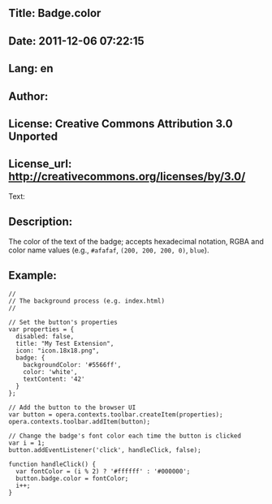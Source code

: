 Title: Badge.color
----
Date: 2011-12-06 07:22:15
----
Lang: en
----
Author: 
----
License: Creative Commons Attribution 3.0 Unported
----
License_url: http://creativecommons.org/licenses/by/3.0/
----
Text:

<h2>Description:</h2>

<p>The color of the text of the badge; accepts hexadecimal notation, RGBA and color name values (e.g., <code>#afafaf</code>, <code>(200, 200, 200, 0)</code>, <code>blue</code>).</p>

<h2>Example:</h2>

<pre><code>//
// The background process (e.g. index.html)
//

// Set the button&#39;s properties
var properties = {
  disabled: false,
  title: &quot;My Test Extension&quot;,
  icon: &quot;icon.18x18.png&quot;,
  badge: {
    backgroundColor: &#39;#5566ff&#39;,
    color: &#39;white&#39;,
    textContent: &#39;42&#39;
  }
};	

// Add the button to the browser UI
var button = opera.contexts.toolbar.createItem(properties);
opera.contexts.toolbar.addItem(button);

// Change the badge&#39;s font color each time the button is clicked
var i = 1; 
button.addEventListener(&#39;click&#39;, handleClick, false);

function handleClick() {
  var fontColor = (i % 2) ? &#39;#ffffff&#39; : &#39;#000000&#39;;
  button.badge.color = fontColor;
  i++;
}</code></pre>


